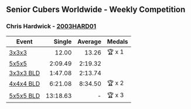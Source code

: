 ## Senior Cubers Worldwide - Weekly Competition
### Chris Hardwick - [2003HARD01](https://www.worldcubeassociation.org/persons/2003HARD01)

| Event | Single | Average | Medals |
| -- | --: | --: | :-- |
| [3x3x3](chris_hardwick/333.md) | 12.00 | 13.26 | 🏆 x 1 |
| [5x5x5](chris_hardwick/555.md) | 2:09.49 | 2:19.32 |  |
| [3x3x3 BLD](chris_hardwick/333bf.md) | 1:47.08 | 2:13.74 |  |
| [4x4x4 BLD](chris_hardwick/444bf.md) | 6:21.08 | 8:34.50 | 🏆 x 2 |
| [5x5x5 BLD](chris_hardwick/555bf.md) | 13:18.63 | - | 🏆 x 3 |

<!-- Global site tag (gtag.js) - Google Analytics -->
<script async src="https://www.googletagmanager.com/gtag/js?id=UA-86348435-3"></script>
<script>window.dataLayer = window.dataLayer || []; function gtag() {dataLayer.push(arguments);} gtag('js', new Date()); gtag('config', 'UA-86348435-3');</script>
